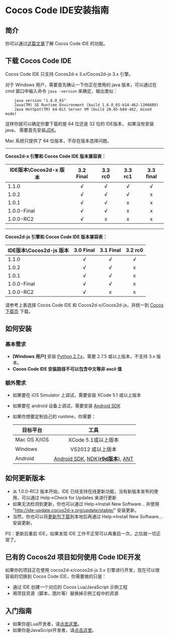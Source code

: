 Cocos Code IDE安装指南
=========================

简介
----------
你可以通过[这篇文章](../zh.md)了解 Cocos Code IDE 的功能。

下载 Cocos Code IDE
----------
Cocos Code IDE 只支持 Cocos2d-x 3.x/Cocos2d-js 3.x 引擎。

对于 Windows 用户，需要首先确认一下你正在使用的 java 版本，可以通过在 cmd 窗口中输入命令 `java -version` 来确定，输出类似：
	
```
	java version "1.6.0_65" 
	Java(TM) SE Runtime Environment (build 1.6.0_65-b14-462-11M4609) 
	Java HotSpot(TM) 64-Bit Server VM (build 20.65-b04-462, mixed mode) 
```
	
这样你就可以确定你要下载的是 64 位还是 32 位的 IDE版本， 如果没有安装 java， 需要首先安装[JDK][JDK link]。

Mac 系统只提供了 64 位版本，不存在版本选择问题。

----

**Cocos2d-x 引擎和 Cocos Code IDE 版本兼容表：**

| IDE版本\Cocos2d-x 版本 | 3.2 Final | 3.3 rc0 | 3.3 rc1 | 3.3 final |
| -------------------- |:----------:| :------:| :-----: |:---------:|
| 1.1.0 			    | √ 		 | √       | √       | √         |
| 1.0.2 			    | √ 		 | √       | √       | x         |
| 1.0.1 			    | √ 		 | √       | x       | x         |
| 1.0.0-Final 			| √ 		 | √       | x       | x         |
| 1.0.0-RC2   			| √ 		 | x       | x       | x         |

---
**Cocos2d-js 引擎和 Cocos Code IDE 版本兼容表：**

| IDE版本\Cocos2d-js 版本 | 3.0 Final | 3.1 Final | 3.2 rc0 |
| -------------------- |:-----------:| :--------:| :-----: |
| 1.1.0 			    | √ 		  | √         | √       |
| 1.0.2 			    | √ 		  | √         | x       |
| 1.0.1 			    | √ 		  | √         | x       |
| 1.0.0-Final 			| √ 		  | √         | x       |
| 1.0.0-RC2   			| √ 		  | x         | x       |

请参考上表选择 Cocos Code IDE 和 Cocos2d-x/Cocos2d-js，并统一到 [Cocos 下载页][cocos download page] 下载。

如何安装
------------

### 基本需求

+ **[Windows 用户]** 安装 [Python 2.7.x][Python link]，需要 2.7.5 或以上版本，不支持 3.x 版本。
+ **Cocos Code IDE 安装路径不可以包含中文等非 ascii 值**
	
### 额外需求

* 如果要在 iOS Simulator 上调试，需要安装 XCode 5.1 或以上版本

* 如果要在 android 设备上调试，需要安装 [Android SDK][Android SDK link]

* 如果你想要定制自己的 runtime，你需要：

	| 目标平台      | 工具 |
	| ------------- |:----------------------------:|
	| Mac OS X/iOS      | XCode 5.1或以上版本 		|
	| Windows       | VS2012 或以上版本 |
	| Android       | [Android SDK][Android SDK link], [NDK(**r9d版本**)][NDK link], [ANT][ANT link] |
	
如何更新版本
------------
+ 从 1.0.0-RC2 版本开始，IDE 已经支持在线更新功能，当有新版本发布的使用，可以通过 Help->Check for Updates 来进行更新
+ 如果无法检测到更新，你也可以通过 Help->Install New Software... 并使用 "http://ide-update.cocos2d-x.org/update/stable/" 安装更新。
+ 当然，你也可以将[更新包下载][update link]到本地后再通过 Help->Install New Software... 安装更新。

PS：更新后重启 IDE，如果发现 IDE 工作不正常可以再重启一次，之后就一切正常了。
	
已有的 Cocos2d 项目如何使用 Code IDE开发
----------

如果你的项目正在使用 cocos2d-x/cocos2d-js 3.x 引擎进行开发，现在可以很容易的切换到 Cocos Code IDE，你需要做的只是：

* 通过 IDE 创建一个对应的 Cocos Lua/JavaScript 示例工程
* 用项目资源（脚本、图片等）替换掉示例工程中的资源

入门指南
----------

* 如果你是Lua开发者，请[点击这里](getting-started-for-lua/1-creating-a-cocos-game/zh.md)。
* 如果你是JavaScript开发者，请[点击这里](getting-started-for-js/1-creating-a-cocos-game/zh.md)。

[JDK link]: http://www.oracle.com/technetwork/java/javase/downloads/index.html 
[Android SDK link]: https://developer.android.com/sdk/index.html?hl=sk
[NDK link]: https://developer.android.com/tools/sdk/ndk/
[ANT link]: http://ant.apache.org/
[Python link]: http://www.python.org/download
[cocos download page]: http://download.cocos2d-x.org
[update link]:http://www.cocos2d-x.org/filedown/cocos-code-ide-1.0.2-update.zip
